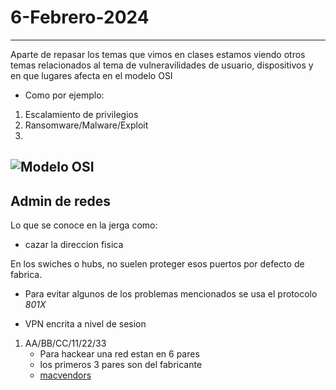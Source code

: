 # **6-Febrero-2024**

---

Aparte de repasar los temas que vimos en clases estamos viendo otros temas relacionados al tema de vulneravilidades de usuario, dispositivos y en que lugares afecta en el modelo OSI 

* Como por ejemplo:

1. Escalamiento de privilegios 
2. Ransomware/Malware/Exploit 
3. 

![Modelo OSI](https://cf-assets.www.cloudflare.com/slt3lc6tev37/6ZH2Etm3LlFHTgmkjLmkxp/59ff240fb3ebdc7794ffaa6e1d69b7c2/osi_model_7_layers.png)
---

## Admin de redes

Lo que se conoce en la jerga como:
*  cazar la direccion fisica

En los swiches o hubs, no suelen proteger esos puertos por defecto de fabrica. 
* Para evitar algunos de los problemas mencionados se usa el protocolo *801X*

* VPN encrita a nivel de sesion

1. AA/BB/CC/11/22/33
    * Para hackear una red estan en 6 pares
    * los primeros 3 pares son del fabricante 
    * [macvendors](https://macvendors.com/)